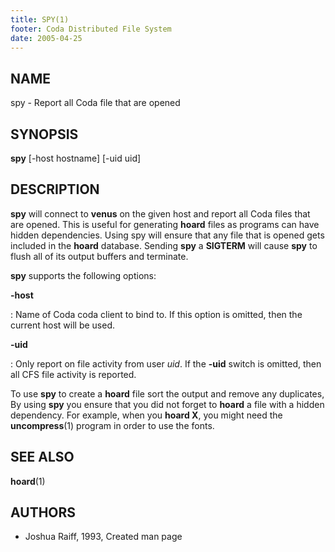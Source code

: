 ```yaml
---
title: SPY(1)
footer: Coda Distributed File System
date: 2005-04-25
---
```


## NAME

spy - Report all Coda file that are opened

## SYNOPSIS

**spy** \[-host hostname] \[-uid uid]

## DESCRIPTION

**spy** will connect to **venus** on the given host and report all Coda
files that are opened. This is useful for generating **hoard** files as
programs can have hidden dependencies. Using spy will ensure that any
file that is opened gets included in the **hoard** database. Sending
**spy** a **SIGTERM** will cause **spy** to flush all of its output
buffers and terminate.

**spy** supports the following options:

**-host**

:   Name of Coda coda client to bind to. If this option is omitted, then
    the current host will be used.

**-uid**

:   Only report on file activity from user *uid*. If the **-uid** switch
    is omitted, then all CFS file activity is reported.

To use **spy** to create a **hoard** file sort the output and remove any
duplicates, By using **spy** you ensure that you did not forget to
**hoard** a file with a hidden dependency. For example, when you **hoard
X**, you might need the **uncompress**(1) program in order to use the
fonts.

## SEE ALSO

**hoard**(1)

## AUTHORS

- Joshua Raiff, 1993, Created man page
